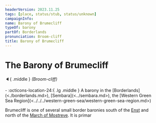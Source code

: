 ```yaml
---
headerVersion: 2023.11.25
tags: [place, status/stub, status/unknown]
campaignInfo:
name: Barony of Brumecliff
typeOf: barony
partOf: Borderlands
pronunciation: Broom-cliff
title: Barony of Brumecliff
---
```


# The Barony of Brumecliff
:speaker:{ .middle } *(Broom-cliff)*  
<div class="grid cards ext-narrow-margin ext-one-column" markdown>
-    :octicons-location-24:{ .lg .middle } A barony in the [Borderlands](<./borderlands.md>), [Sembara](<../sembara.md>), the [Western Green Sea Region](<../../../western-green-sea/western-green-sea-region.md>)  
</div>


Brumecliff is one of several small border baronies south of the [Enst](<../../rivers/wistel-enst-watershed/enst.md>) and north of the [March of Mostreve](<./march-of-mostreve.md>). It is primar